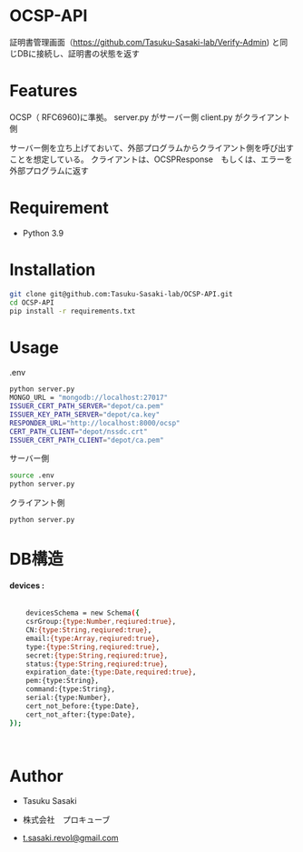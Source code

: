 # OCSP-API
 
証明書管理画面（https://github.com/Tasuku-Sasaki-lab/Verify-Admin) と同じDBに接続し、証明書の状態を返す
 
 
 
# Features
 
OCSP（ RFC6960)に準拠。
server.py がサーバー側
client.py がクライアント側

サーバー側を立ち上げておいて、外部プログラムからクライアント側を呼び出すことを想定している。
クライアントは、OCSPResponse　もしくは、エラーを外部プログラムに返す
 
# Requirement
 
* Python 3.9
 
# Installation
 
```bash
git clone git@github.com:Tasuku-Sasaki-lab/OCSP-API.git
cd OCSP-API
pip install -r requirements.txt
```
 
# Usage
 
.env
```bash
python server.py
MONGO_URL = "mongodb://localhost:27017"
ISSUER_CERT_PATH_SERVER="depot/ca.pem"
ISSUER_KEY_PATH_SERVER="depot/ca.key"
RESPONDER_URL="http://localhost:8000/ocsp"
CERT_PATH_CLIENT="depot/nssdc.crt"
ISSUER_CERT_PATH_CLIENT="depot/ca.pem"
```
 
サーバー側
```bash
source .env
python server.py

```

クライアント側
```bash
python server.py

```
 

 
# DB構造

 #### devices :
 
```bash
	
	devicesSchema = new Schema({
    csrGroup:{type:Number,reqiured:true},
    CN:{type:String,reqiured:true},
    email:{type:Array,reqiured:true},
    type:{type:String,reqiured:true},
    secret:{type:String,reqiured:true},
    status:{type:String,reqiured:true},
    expiration_date:{type:Date,required:true},
    pem:{type:String},
    command:{type:String},
    serial:{type:Number},
    cert_not_before:{type:Date},
    cert_not_after:{type:Date},
});

	
```
 
# Author

* Tasuku Sasaki

*  株式会社　プロキューブ

* t.sasaki.revol@gmail.com
 

 
